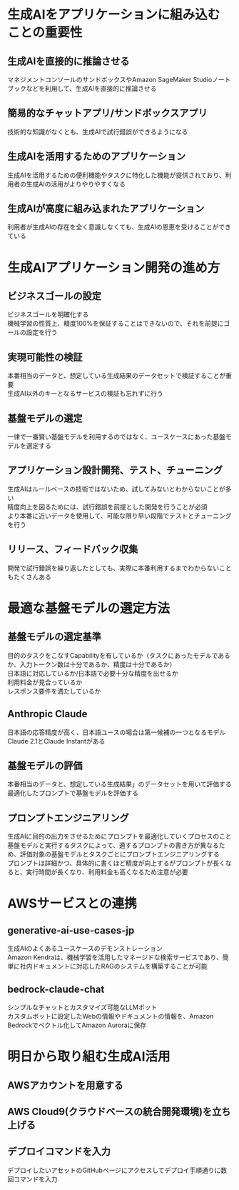 # 生成AIをアプリケーションに組み込むことの重要性
## 生成AIを直接的に推論させる
マネジメントコンソールのサンドボックスやAmazon SageMaker Studioノートブックなどを利用して、生成AIを直接的に推論させる

## 簡易的なチャットアプリ/サンドボックスアプリ
技術的な知識がなくとも、生成AIで試行錯誤ができるようになる

## 生成AIを活用するためのアプリケーション
生成AIを活用するための便利機能やタスクに特化した機能が提供されており、利用者の生成AIの活用がよりやりやすくなる

## 生成AIが高度に組み込まれたアプリケーション
利用者が生成AIの存在を全く意識しなくても、生成AIの恩恵を受けることができている

# 生成AIアプリケーション開発の進め方
## ビジネスゴールの設定
ビジネスゴールを明確化する<br>
機械学習の性質上、精度100%を保証することはできないので、それを前提にゴールの設定を行う<br>

## 実現可能性の検証
本番相当のデータと、想定している生成結果のデータセットで検証することが重要<br>
生成AI以外のキーとなるサービスの検証も忘れずに行う<br>

## 基盤モデルの選定
一律で一番賢い基盤モデルを利用するのではなく、ユースケースにあった基盤モデルを選定する

## アプリケーション設計開発、テスト、チューニング
生成AIはルールベースの技術ではないため、試してみないとわからないことが多い<br>
精度向上を図るためには、試行錯誤を前提とした開発を行うことが必須<br>
より本番に近いデータを使用して、可能な限り早い段階でテストとチューニングを行う<br>

## リリース、フィードバック収集
開発で試行錯誤を繰り返したとしても、実際に本番利用するまでわからないこともたくさんある

# 最適な基盤モデルの選定方法
## 基盤モデルの選定基準
目的のタスクをこなすCapabilityを有しているか（タスクにあったモデルであるか、入力トークン数は十分であるか、精度は十分であるか）<br>
日本語に対応しているか/日本語で必要十分な精度を出せるか<br>
利用料金が見合っているか<br>
レスポンス要件を満たしているか<br>

## Anthropic Claude
日本語の応答精度が高く、日本語ユースの場合は第一候補の一つとなるモデル<br>
Claude 2.1とClaude Instantがある<br>

## 基盤モデルの評価
本番相当のデータと、想定している生成結果」のデータセットを用いて評価する<br>
最適化したプロンプトで基盤モデルを評価する<br>

## プロンプトエンジニアリング
生成AIに目的の出力をさせるためにプロンプトを最適化していくプロセスのこと<br>
基盤モデルと実行するタスクによって、適するプロンプトの書き方が異なるため、評価対象の基盤モデルとタスクごとにプロンプトエンジニアリングする<br>
プロンプトは詳細かつ、具体的に書くほど精度が向上するがプロンプトが長くなると、実行時間が長くなり、利用料金も高くなるため注意が必要<br>

# AWSサービスとの連携
## generative-ai-use-cases-jp
生成AIのよくあるユースケースのデモンストレーション<br>
Amazon Kendraは、機械学習を活用したマネージドな検索サービスであり、簡単に社内ドキュメントに対応したRAGのシステムを構築することが可能<br>

## bedrock-claude-chat
シンプルなチャットとカスタマイズ可能なLLMボット<br>
カスタムボットに設定したWebの情報やドキュメントの情報を、Amazon Bedrockでベクトル化してAmazon Auroraに保存<br>

# 明日から取り組む生成AI活用
## AWSアカウントを用意する
## AWS Cloud9(クラウドベースの統合開発環境)を立ち上げる
## デプロイコマンドを入力
デプロイしたいアセットのGitHubページにアクセスしてデプロイ手順通りに数回コマンドを入力